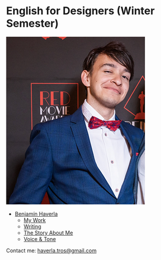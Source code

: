 # English for Designers (Winter Semester)

![](Images/Benjamin_Haverla.png)

- [Benjamín Haverla](https://github.com/BenjaminHaverla/First-impression.git)
  - [My Work](https://github.com/BenjaminHaverla/My-Work.git)
  - [Writing](https://github.com/BenjaminHaverla/English-essay-workflow.git)
  - [The Story About Me](https://github.com/BenjaminHaverla/Main-about-me.git)
  - [Voice & Tone](05-voice-tone-style)

Contact me: haverla.tros@gmail.com
